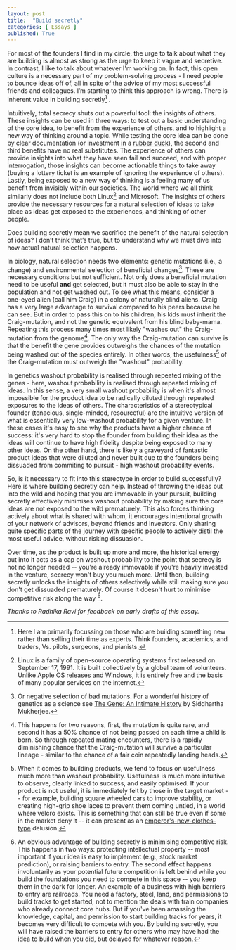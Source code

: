```yaml
---
layout: post
title:  "Build secretly"
categories: [ Essays ]
published: True
---
```


For most of the founders I find in my circle, the urge to talk about what they are building is almost as strong as the urge to keep it vague and secretive. In contrast, I like to talk about whatever I'm working on. In fact, this open culture is a necessary part of my problem-solving process - I need people to bounce ideas off of, all in spite of the advice of my most successful friends and colleagues. I’m starting to think this approach is wrong. There is inherent value in building secretly[^1] .

Intuitively, total secrecy shuts out a powerful tool: the insights of others. These insights can be used in three ways: to test out a basic understanding of the core idea, to benefit from the experience of others, and to highlight a new way of thinking around a topic. While testing the core idea can be done by clear documentation (or investment in a [rubber duck](https://en.wikipedia.org/wiki/Rubber_duck_debugging)), the second and third benefits have no real substitutes. The experience of others can provide insights into what they have seen fail and succeed, and with proper interrogation, those insights can become actionable things to take away (buying a lottery ticket is an example of ignoring the experience of others). Lastly, being exposed to a new way of thinking is a feeling many of us benefit from invisibly within our societies. The world where we all think similarly does not include both Linux[^2] and Microsoft. The insights of others provide the necessary resources for a natural selection of ideas to take place as ideas get exposed to the experiences, and thinking of other people. 

Does building secretly mean we sacrifice the benefit of the natural selection of ideas? I don’t think that’s true, but to understand why we must dive into how actual natural selection happens. 

In biology, natural selection needs two elements: genetic mutations (i.e., a change) and environmental selection of beneficial changes[^3]. These are necessary conditions but not sufficient. Not only does a beneficial mutation need to be useful **and** get selected, but it must also be able to stay in the population and not get washed out. To see what this means, consider a one-eyed alien (call him Craig) in a colony of naturally blind aliens. Craig has a very large advantage to survival compared to his peers because he can see. But in order to pass this on to his children, his kids must inherit the Craig-mutation, and not the genetic equivalent from his blind baby-mama. Repeating this process many times most likely "washes out" the Craig-mutation from the genome[^4]. The only way the Craig-mutation can survive is that the benefit the gene provides outweighs the chances of the mutation being washed out of the species entirely. In other words, the usefulness[^5] of the Craig-mutation must outweigh the "washout" probability. 

In genetics washout probability is realised through repeated mixing of the genes - here, washout probability is realised through repeated mixing of ideas. In this sense, a very small washout probability is when it's almost impossible for the product idea to be radically diluted through repeated exposures to the ideas of others. The characteristics of a stereotypical founder (tenacious, single-minded, resourceful) are the intuitive version of what is essentially very low-washout probability for a given venture. In these cases it's easy to see why the products have a higher chance of success: it's very hard to stop the founder from building their idea as the ideas will continue to have high fidelity despite being exposed to many other ideas. On the other hand, there is likely a graveyard of fantastic product ideas that were diluted and never built due to the founders being dissuaded from commiting to pursuit - high washout probability events. 

So, is it necessary to fit into this stereotype in order to build successfully? Here is where building secretly can help. Instead of throwing the ideas out into the wild and hoping that you are immovable in your pursuit, building secretly effectively minimises washout probability by making sure the core ideas are not exposed to the wild prematurely. This also forces thinking actively about what is shared with whom, it encourages intentional growth of your network of advisors, beyond friends and investors. Only sharing quite specific parts of the journey with specific people to actively distil the most useful advice, without risking dissuasion. 

Over time, as the product is built up more and more, the historical energy put into it acts as a cap on washout probability to the point that secrecy is not no longer needed -- you're already immovable if you're heavily invested in the venture, secrecy won't buy you much more. Until then, building secretly unlocks the insights of others selectively while still making sure you don't get dissuaded prematurely. Of course it doesn't hurt to minimise competitive risk along the way [^6]. 

_Thanks to Radhika Ravi for feedback on early drafts of this essay._

[^1]: Here I am primarily focussing on those who are building something new rather than selling their time as experts. Think founders, academics, and traders, Vs. pilots, surgeons, and pianists.

[^2]: Linux is a family of open-source operating systems first released on September 17, 1991. It is built collectively by a global team of volunteers. Unlike Apple OS releases and Windows, it is entirely free and the basis of many popular services on the internet. 

[^3]: Or negative selection of bad mutations. For a wonderful history of genetics as a science see [The Gene: An Intimate History](https://en.wikipedia.org/wiki/The_Gene:_An_Intimate_History) by Siddhartha Mukherjee.

[^4]: This happens for two reasons, first, the mutation is quite rare, and second it has a 50% chance of not being passed on each time a child is born. So through repeated mating encounters, there is a rapidly diminishing chance that the Craig-mutation will survive a particular lineage - similar to the chance of a fair coin repeatedly landing heads. 

[^5]: When it comes to building products, we tend to focus on usefulness much more than washout probability. Usefulness is much more intuitive to observe, clearly linked to success, and easily optimised. If your product is not useful, it is immediately felt by those in the target market -- for example, building square wheeled cars to improve stability, or creating high-grip shoe laces to prevent them coming untied, in a world where velcro exists. This is something that can still be true even if some in the market deny it -- it can present as an [emperor's-new-clothes-type](https://en.wikipedia.org/wiki/The_Emperor%27s_New_Clothes#Plot) delusion.

[^6]: An obvious advantage of building secretly is minimising competitive risk. This happens in two ways: protecting intellectual property -- most important if your idea is easy to implement (e.g., stock market prediction), or raising barriers to entry. The second effect happens involuntarily as your potential future competition is left behind while you build the foundations you need to compete in this space --  you keep them in the dark for longer. An example of a business with high barriers to entry are railroads. You need a factory, steel, land, and permissions to build tracks to get started, not to mention the deals with train companies who already connect core hubs. But if you've been amassing the knowledge, capital, and permission to start building tracks for years, it becomes very difficult to compete with you. By building secretly, you will have raised the barriers to entry for others who may have had the idea to build when you did, but delayed for whatever reason.